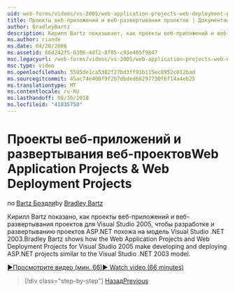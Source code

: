 ```yaml
---
uid: web-forms/videos/vs-2005/web-application-projects-web-deployment-projects
title: Проекты веб-приложений и веб-развертывания проектов | Документация Майкрософт
author: BradleyBartz
description: Кирилл Bartz показывает, как проекты веб-приложений и веб-развертывания проектов для Visual Studio 2005, чтобы разработке и развертыванию simila проекты ASP.NET...
ms.author: riande
ms.date: 04/20/2006
ms.assetid: 66d242f5-0306-4df2-8f05-c93e405f9847
msc.legacyurl: /web-forms/videos/vs-2005/web-application-projects-web-deployment-projects
msc.type: video
ms.openlocfilehash: 5595de1ca5382f27bd3ff91b115ec8952c012bad
ms.sourcegitcommit: 45ac74e400f9f2b7dbded66297730f6f14a4eb25
ms.translationtype: MT
ms.contentlocale: ru-RU
ms.lasthandoff: 08/16/2018
ms.locfileid: "41835750"
---
```

<a name="web-application-projects--web-deployment-projects"></a><span data-ttu-id="6ada6-103">Проекты веб-приложений и развертывания веб-проектов</span><span class="sxs-lookup"><span data-stu-id="6ada6-103">Web Application Projects & Web Deployment Projects</span></span>
====================
<span data-ttu-id="6ada6-104">по [Bartz Брэдли](https://github.com/BradleyBartz)</span><span class="sxs-lookup"><span data-stu-id="6ada6-104">by [Bradley Bartz](https://github.com/BradleyBartz)</span></span>

<span data-ttu-id="6ada6-105">Кирилл Bartz показано, как проекты веб-приложений и веб-развертывания проектов для Visual Studio 2005, чтобы разработке и развертыванию проектов ASP.NET похожа на модель Visual Studio .NET 2003.</span><span class="sxs-lookup"><span data-stu-id="6ada6-105">Bradley Bartz shows how the Web Application Projects and Web Deployment Projects for Visual Studio 2005 make developing and deploying ASP.NET projects similar to the Visual Studio .NET 2003 model.</span></span>

[<span data-ttu-id="6ada6-106">&#9654;Просмотрите видео (мин. 66)</span><span class="sxs-lookup"><span data-stu-id="6ada6-106">&#9654; Watch video (66 minutes)</span></span>](https://channel9.msdn.com/Blogs/ASP-NET-Site-Videos/web-application-projects-web-deployment-projects)

> [!div class="step-by-step"]
> [<span data-ttu-id="6ada6-107">Назад</span><span class="sxs-lookup"><span data-stu-id="6ada6-107">Previous</span></span>](web-deployment-projects.md)
